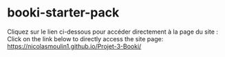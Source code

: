 # booki-starter-pack

Cliquez sur le lien ci-dessous pour accéder directement à la page du site :
Click on the link below to directly access the site page:
https://nicolasmoulin1.github.io/Projet-3-Booki/
